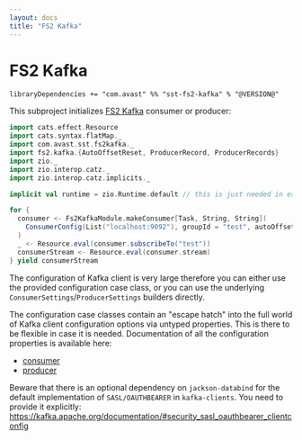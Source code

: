 ```yaml
---
layout: docs
title: "FS2 Kafka"
---
```


# FS2 Kafka

`libraryDependencies += "com.avast" %% "sst-fs2-kafka" % "@VERSION@"`

This subproject initializes [FS2 Kafka](https://github.com/fd4s/fs2-kafka) consumer or producer:

```scala mdoc:silent
import cats.effect.Resource
import cats.syntax.flatMap._
import com.avast.sst.fs2kafka._
import fs2.kafka.{AutoOffsetReset, ProducerRecord, ProducerRecords}
import zio._
import zio.interop.catz._
import zio.interop.catz.implicits._

implicit val runtime = zio.Runtime.default // this is just needed in example

for {
  consumer <- Fs2KafkaModule.makeConsumer[Task, String, String](
    ConsumerConfig(List("localhost:9092"), groupId = "test", autoOffsetReset = AutoOffsetReset.Earliest)
  )
  _ <- Resource.eval(consumer.subscribeTo("test"))
  consumerStream <- Resource.eval(consumer.stream)
} yield consumerStream
```

The configuration of Kafka client is very large therefore you can either use the provided configuration case class, or you can use the underlying
`ConsumerSettings`/`ProducerSettings` builders directly.

The configuration case classes contain an "escape hatch" into the full world of Kafka client configuration options via untyped properties.
This is there to be flexible in case it is needed. Documentation of all the configuration properties is available here:
* [consumer](http://kafka.apache.org/documentation/#consumerconfigs)
* [producer](http://kafka.apache.org/documentation/#producerconfigs)

Beware that there is an optional dependency on `jackson-databind` for the default implementation of `SASL/OAUTHBEARER` in `kafka-clients`.
You need to provide it explicitly: https://kafka.apache.org/documentation/#security_sasl_oauthbearer_clientconfig
